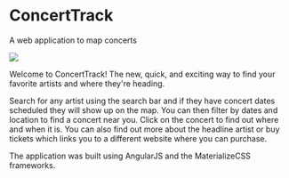 # ConcertTrack 
A web application to map concerts 

![](https://github.com/karankwatra/concerttrack/blob/master/concerttrack.gif)

Welcome to ConcertTrack!
The new, quick, and exciting way to find your favorite artists and where they're heading.

Search for any artist using the search bar and if they have concert dates scheduled they will show up on the map. 
You can then filter by dates and location to find a concert near you. Click on the concert to find out where and when it is. 
You can also find out more about the headline artist or buy tickets which links you to a different website where you can purchase. 


The application was built using AngularJS and the MaterializeCSS frameworks. 
